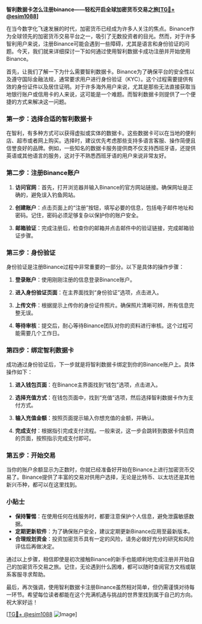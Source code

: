 **智利数据卡怎么注册binance——轻松开启全球加密货币交易之旅[[TG💪+ @esim1088](https://t.me/s/esim1088)]**

在当今数字化飞速发展的时代，加密货币已经成为许多人关注的焦点。Binance作为全球领先的加密货币交易平台之一，吸引了无数投资者的目光。然而，对于许多智利用户来说，注册Binance可能会遇到一些障碍，尤其是语言和身份验证的问题。今天，我们就来详细探讨一下如何通过使用智利数据卡成功注册并开始使用Binance。

首先，让我们了解一下为什么需要智利数据卡。Binance为了确保平台的安全性以及遵守国际金融法规，通常要求用户进行身份验证（KYC）。这个过程需要提供有效的身份证件以及居住证明。对于许多海外用户来说，尤其是那些无法直接获取当地银行账户或信用卡的人来说，这可能是一个难题。而智利数据卡则提供了一个便捷的方式来解决这一问题。

### 第一步：选择合适的智利数据卡

在智利，有多种方式可以获得虚拟或实体的数据卡。这些数据卡可以在当地的便利店、超市或者网上购买。选择时，建议优先考虑那些支持多语言客服、操作简便且信誉良好的品牌。例如，一些知名的数据卡服务提供商不仅支持西班牙语，还提供英语或其他语言的服务，这对于不熟悉西班牙语的用户来说非常友好。

### 第二步：注册Binance账户

1. **访问官网**：首先，打开浏览器并输入Binance的官方网站链接。确保网址是正确的，避免误入钓鱼网站。
   
2. **创建账户**：点击页面上的“注册”按钮，填写必要的信息，包括电子邮件地址和密码。记住，密码必须足够复杂以保护你的账户安全。

3. **邮箱验证**：完成注册后，检查你的邮箱并点击邮件中的验证链接，完成邮箱验证步骤。

### 第三步：身份验证

身份验证是注册Binance过程中非常重要的一部分。以下是具体的操作步骤：

1. **登录账户**：使用刚刚注册的信息登录Binance账户。

2. **进入身份验证页面**：在主界面找到“身份验证”选项，点击进入。

3. **上传文件**：根据提示上传你的身份证件照片。确保照片清晰可辨，所有信息完整无误。

4. **等待审核**：提交后，耐心等待Binance团队对你的资料进行审核。这个过程可能需要几个工作日。

### 第四步：绑定智利数据卡

成功通过身份验证后，下一步就是将智利数据卡绑定到你的Binance账户上。具体操作如下：

1. **进入钱包页面**：在Binance主界面找到“钱包”选项，点击进入。

2. **选择充值方式**：在钱包页面中，找到“充值”选项，然后选择智利数据卡作为支付方式。

3. **输入充值金额**：按照页面提示输入你想充值的金额，并确认。

4. **完成支付**：根据指引完成支付流程。一般来说，这一步会跳转到数据卡供应商的页面，按照指示完成支付即可。

### 第五步：开始交易

当你的账户余额显示为正数时，你就已经准备好开始在Binance上进行加密货币交易了。Binance提供了丰富的交易对供用户选择，无论是比特币、以太坊还是其他新兴币种，都可以在这里找到。

### 小贴士

- **保持警惕**：在使用任何在线服务时，都要注意保护个人信息，避免泄露敏感数据。
- **定期更新软件**：为了确保账户安全，建议定期更新Binance应用至最新版本。
- **合理规划资金**：投资加密货币具有一定的风险，请务必做好充分的研究和风险评估后再做决定。

通过以上步骤，相信即使是初次接触Binance的新手也能顺利地完成注册并开始自己的加密货币交易之旅。记住，无论遇到什么困难，都可以随时查阅官方文档或联系客服寻求帮助。

最后，再次强调，使用智利数据卡注册Binance虽然相对简单，但仍需谨慎对待每一环节。希望每位读者都能在这个充满机遇与挑战的世界里找到属于自己的方向。祝大家好运！

[[TG💪+ @esim1088](https://t.me/s/esim1088) ![Image](https://i.postimg.cc/4NQfJmqS/Snipaste-2025-05-13-00-14-12.png)]